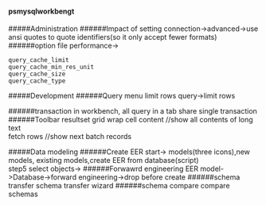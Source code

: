 #### psmysqlworkbengt
#####Administration
######Impact of setting
connection->advanced->use ansi quotes to quote identifiers(so it only accept fewer formats)
######option file
performance->
```
query_cache_limit
query_cache_min_res_unit
query_cache_size
query_cache_type
```
#####Development
######Query menu limit rows
query->limit rows

######transaction
in workbench, all query in a tab share single transaction
######Toolbar resultset grid
wrap cell content //show all contents of long text  
fetch rows  //show next batch records


#####Data modeling
######Create EER
start-> models(three icons),new models, existing models,create EER from database(script)  
step5 select objects->
######Forwawrd engineering
EER model->Database->forward engineering->drop before create
######schema transfer
schema transfer wizard
######schema compare
compare schemas
